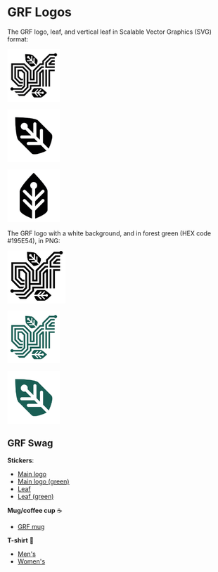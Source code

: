 # GRF Logos

The GRF logo, leaf, and vertical leaf in Scalable Vector Graphics (SVG) format:

<p><img src='https://raw.githubusercontent.com/grf-labs/grf/master/images/logo/grf_logo.svg' height="120" /></p>
<p><img src='https://raw.githubusercontent.com/grf-labs/grf/master/images/logo/grf_leaf.svg' height="120" /></p>
<p><img src='https://raw.githubusercontent.com/grf-labs/grf/master/images/logo/grf_leaf_vertical.svg' height="120" /></p>

The GRF logo with a white background, and in forest green (HEX code #195E54), in PNG:

<p><img src='https://raw.githubusercontent.com/grf-labs/grf/master/images/logo/grf_logo_wbg_cropped.png' height="120" /></p>
<p><img src='https://raw.githubusercontent.com/grf-labs/grf/master/images/logo/grf_logo_green.png' height="120" /></p>
<p><img src='https://raw.githubusercontent.com/grf-labs/grf/master/images/logo/grf_leaf_green.png' height="120" /></p>

## GRF Swag

**Stickers**:

* [Main logo](https://www.zazzle.com/z/atwmynaw)
* [Main logo (green)](https://www.zazzle.com/z/53j7d2y1)
* [Leaf](https://www.zazzle.com/z/exa5ynyz)
* [Leaf (green)](https://www.zazzle.com/z/f5eagrgn)

**Mug/coffee cup** ☕
* [GRF mug](https://www.zazzle.com/z/a3cmanu3)

**T-shirt** 👕
* [Men's](https://www.zazzle.com/z/pisi5kym)
* [Women's](https://www.zazzle.com/z/axt98ip9)
